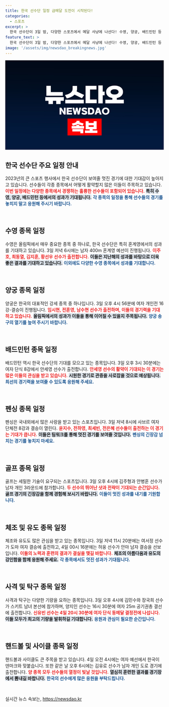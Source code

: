 ```yaml
---
title: 한국 선수단 일정 금메달 도전이 시작된다!
categories:
  - 스포츠
excerpt: >
  한국 선수단이 3일 밤, 다양한 스포츠에서 메달 사냥에 나선다! 수영, 양궁, 배드민턴 등 10종목에서 펼쳐지는 열전, 과연 누가 금메달의 주인공이 될까?
feature_text: >
  한국 선수단이 3일 밤, 다양한 스포츠에서 메달 사냥에 나선다! 수영, 양궁, 배드민턴 등 10종목에서 펼쳐지는 열전, 과연 누가 금메달의 주인공이 될까?
image: '/assets/img/newsdao_breakingnews.jpg'
---
```


<p><img src="/assets/img/newsdao_breakingnews.jpg" alt="firstkoreanews 속보" /></p>

<h2 data-ke-size="size26">한국 선수단 주요 일정 안내</h2>

<p data-ke-size="size16">2023년의 큰 스포츠 행사에서 한국 선수단이 보여줄 멋진 경기에 대한 기대감이 높아지고 있습니다. 선수들이 각종 종목에서 어떻게 활약할지 많은 이들이 주목하고 있습니다. <b><span style="color: #ee2323;">이번 일정에는 다양한 종목에서 경쟁하는 훌륭한 선수들이 포함되어 있습니다.</span></b> <b><span style="background-color: #21538527;">특히 수영, 양궁, 배드민턴 등에서의 성과가 기대됩니다.</span></b> <b><span style="color: #1a5490;">각 종목의 일정을 통해 선수들의 경기를 놓치지 말고 응원해 주시기 바랍니다.</span></b></p>

<p data-ke-size="size16">&nbsp;</p>

<h2 data-ke-size="size26">수영 종목 일정</h2>

<p data-ke-size="size16">수영은 올림픽에서 매우 중요한 종목 중 하나로, 한국 선수단은 특히 혼계영에서의 성과를 기대하고 있습니다. 3일 저녁 6시에는 남자 400m 혼계영 예선이 진행됩니다. <b><span style="color: #ee2323;">이주호, 최동열, 김지훈, 황선우 선수가 출전합니다.</span></b> <b><span style="background-color: #21538527;">이들은 지난해의 성과를 바탕으로 더욱 좋은 결과를 기대하고 있습니다.</span></b> <b><span style="color: #1a5490;">이외에도 다양한 수영 종목에서 성과를 기대합니다.</span></b></p>

<p data-ke-size="size16">&nbsp;</p>

<h2 data-ke-size="size26">양궁 종목 일정</h2>

<p data-ke-size="size16">양궁은 한국의 대표적인 강세 종목 중 하나입니다. 3일 오후 4시 56분에 여자 개인전 16강-결승이 진행됩니다. <b><span style="color: #ee2323;">임시현, 전훈영, 남수현 선수가 출전하며, 이들의 경기력을 기대하고 있습니다.</span></b> <b><span style="background-color: #21538527;">올림픽에서의 성과가 이들을 통해 이어질 수 있을지 주목됩니다.</span></b> <b><span style="color: #1a5490;">양궁 송구의 열기를 높여 주시기 바랍니다.</span></b></p>

<p data-ke-size="size16">&nbsp;</p>

<h2 data-ke-size="size26">배드민턴 종목 일정</h2>

<p data-ke-size="size16">배드민턴 역시 한국 선수단의 기대를 모으고 있는 종목입니다. 3일 오후 3시 30분에는 여자 단식 8강에서 안세영 선수가 출전합니다. <b><span style="color: #ee2323;">안세영 선수의 활약이 기대되는 이 경기는 많은 이들의 관심을 받고 있습니다.</span></b> <b><span style="background-color: #21538527;">시원한 경기로 관중을 사로잡을 것으로 예상됩니다.</span></b> <b><span style="color: #1a5490;">최선의 경기력을 보여줄 수 있도록 응원해 주세요.</span></b></p>

<p data-ke-size="size16">&nbsp;</p>

<h2 data-ke-size="size26">펜싱 종목 일정</h2>

<p data-ke-size="size16">펜싱은 국내외에서 많은 사랑을 받고 있는 스포츠입니다. 3일 저녁 8시에 사브르 여자 단체전 8강과 결승이 열린다. <b><span style="color: #ee2323;">윤지수, 전하영, 최세빈, 전은혜 선수들이 출전하는 이 경기는 기대가 큽니다.</span></b> <b><span style="background-color: #21538527;">이들은 팀워크를 통해 멋진 경기를 보여줄 것입니다.</span></b> <b><span style="color: #1a5490;">펜싱의 긴장감 넘치는 경기를 놓치지 마세요.</span></b></p>

<p data-ke-size="size16">&nbsp;</p>

<h2 data-ke-size="size26">골프 종목 일정</h2>

<p data-ke-size="size16">골프는 세밀한 기술이 요구되는 스포츠입니다. 3일 오후 4시에 김주형과 안병훈 선수가 남자 개인 3라운드에 참가합니다. <b><span style="color: #ee2323;">두 선수의 뛰어난 샷과 전략이 기대되는 순간입니다.</span></b> <b><span style="background-color: #21538527;">골프 경기의 긴장감을 함께 경험해 보시기 바랍니다.</span></b> <b><span style="color: #1a5490;">이들이 멋진 성과를 내기를 기원합니다.</span></b></p>

<p data-ke-size="size16">&nbsp;</p>

<h2 data-ke-size="size26">체조 및 유도 종목 일정</h2>

<p data-ke-size="size16">체조와 유도도 많은 관심을 받고 있는 종목입니다. 3일 저녁 11시 20분에는 여서정 선수가 도마 여자 결승에 출전하고, 4일 00시 16분에는 허웅 선수가 안마 남자 결승을 선보입니다. <b><span style="color: #ee2323;">이들의 노력과 훈련의 결과가 결실을 맺길 바랍니다.</span></b> <b><span style="background-color: #21538527;">체조의 아름다움과 유도의 강인함을 함께 응원해 주세요.</span></b> <b><span style="color: #1a5490;">각 종목에서도 멋진 성과가 기대됩니다.</span></b></p>

<p data-ke-size="size16">&nbsp;</p>

<h2 data-ke-size="size26">사격 및 탁구 종목 일정</h2>

<p data-ke-size="size16">사격과 탁구는 다양한 기량을 요하는 종목입니다. 3일 오후 4시에 김민수와 장국희 선수가 스키트 남녀 본선에 참가하며, 양지인 선수는 16시 30분에 여자 25m 공기권총 결선에 출전합니다. <b><span style="color: #ee2323;">신유빈 선수는 4일 20시 30분에 여자 단식 동메달 결정전에 나섭니다.</span></b> <b><span style="background-color: #21538527;">이들 모두가 최고의 기량을 발휘하길 기대합니다.</span></b> <b><span style="color: #1a5490;">응원과 관심이 필요한 순간입니다.</span></b></p>

<p data-ke-size="size16">&nbsp;</p>

<h2 data-ke-size="size26">핸드볼 및 사이클 종목 일정</h2>

<p data-ke-size="size16">핸드볼과 사이클도 큰 주목을 받고 있습니다. 4일 오전 4시에는 여자 예선에서 한국이 덴마크와 맞붙습니다. 또한 같은 날 오후 6시에는 김유로 선수가 남자 개인 도로 경기에 출전합니다. <b><span style="color: #ee2323;">양 종목 모두 선수들의 열정이 빛날 것입니다.</span></b> <b><span style="background-color: #21538527;">열심히 훈련한 결과를 경기장에서 뽐내길 바랍니다.</span></b> <b><span style="color: #1a5490;">한국의 선수에게 많은 응원을 부탁드립니다.</span></b></p>

<p data-ke-size="size16">&nbsp;</p>
실시간 뉴스 속보는, <a href="https://newsdao.kr" rel="dofollow">https://newsdao.kr</a>


